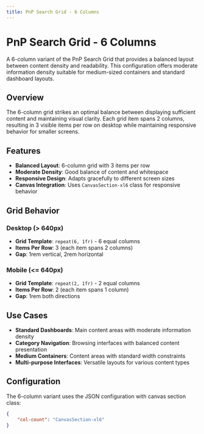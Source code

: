 ```yaml
---
title: PnP Search Grid - 6 Columns
---
```


# PnP Search Grid - 6 Columns

A 6-column variant of the PnP Search Grid that provides a balanced layout between content density and readability. This configuration offers moderate information density suitable for medium-sized containers and standard dashboard layouts.

## Overview

The 6-column grid strikes an optimal balance between displaying sufficient content and maintaining visual clarity. Each grid item spans 2 columns, resulting in 3 visible items per row on desktop while maintaining responsive behavior for smaller screens.

## Features

- **Balanced Layout**: 6-column grid with 3 items per row
- **Moderate Density**: Good balance of content and whitespace
- **Responsive Design**: Adapts gracefully to different screen sizes
- **Canvas Integration**: Uses `CanvasSection-xl6` class for responsive behavior

## Grid Behavior

### Desktop (> 640px)
- **Grid Template**: `repeat(6, 1fr)` - 6 equal columns
- **Items Per Row**: 3 (each item spans 2 columns)
- **Gap**: 1rem vertical, 2rem horizontal

### Mobile (<= 640px)
- **Grid Template**: `repeat(2, 1fr)` - 2 equal columns
- **Items Per Row**: 2 (each item spans 1 column)
- **Gap**: 1rem both directions

## Use Cases

- **Standard Dashboards**: Main content areas with moderate information density
- **Category Navigation**: Browsing interfaces with balanced content presentation
- **Medium Containers**: Content areas with standard width constraints
- **Multi-purpose Interfaces**: Versatile layouts for various content types

## Configuration

The 6-column variant uses the JSON configuration with canvas section class:

```json
{
    "col-count": "CanvasSection-xl6"
}
```
